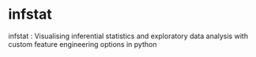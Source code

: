 # infstat
infstat : Visualising inferential statistics and exploratory data analysis with custom feature engineering options in python



